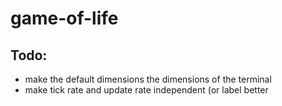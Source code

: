 # game-of-life

## Todo:

-   make the default dimensions the dimensions of the terminal
-   make tick rate and update rate independent (or label better

